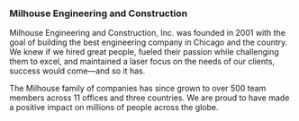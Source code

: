 ### Milhouse Engineering and Construction

Milhouse Engineering and Construction, Inc. was founded in 2001 with the goal of building the best engineering company in Chicago and the country. We knew if we hired great people, fueled their passion while challenging them to excel, and maintained a laser focus on the needs of our clients, success would come—and so it has.

The Milhouse family of companies has since grown to over 500 team members across 11 offices and three countries. We are proud to have made a positive impact on millions of people across the globe.
